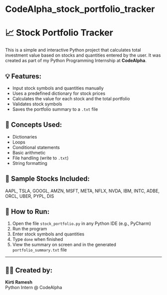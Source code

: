 # CodeAlpha_stock_portfolio_tracker
# 📈 Stock Portfolio Tracker

This is a simple and interactive Python project that calculates total investment value based on stocks and quantities entered by the user. It was created as part of my Python Programming Internship at **CodeAlpha**.

## 💡 Features:
- Input stock symbols and quantities manually
- Uses a predefined dictionary for stock prices
- Calculates the value for each stock and the total portfolio
- Validates stock symbols
- Saves the portfolio summary to a `.txt` file

## 🔧 Concepts Used:
- Dictionaries
- Loops
- Conditional statements
- Basic arithmetic
- File handling (write to `.txt`)
- String formatting

## 💼 Sample Stocks Included:
AAPL, TSLA, GOOGL, AMZN, MSFT, META, NFLX, NVDA, IBM, INTC, ADBE, ORCL, UBER, PYPL, DIS

## 🚀 How to Run:
1. Open the file `stock_portfolio.py` in any Python IDE (e.g., PyCharm)
2. Run the program
3. Enter stock symbols and quantities
4. Type `done` when finished
5. View the summary on screen and in the generated `portfolio_summary.txt` file

---

## 🙋‍♀️ Created by:
**Kirti Ramesh**  
Python Intern @ CodeAlpha
